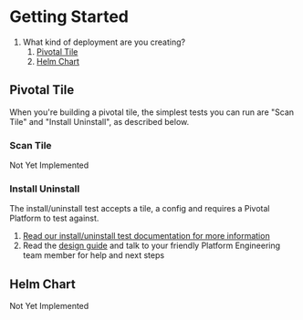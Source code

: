 # Getting Started

1. What kind of deployment are you creating?
    1. [Pivotal Tile](#pivotal-tile)
    1. [Helm Chart](#helm-chart)

## Pivotal Tile

When you're building a pivotal tile, the simplest tests you can run are "Scan Tile" and "Install Uninstall", as described below.

### Scan Tile

Not Yet Implemented

### Install Uninstall

The install/uninstall test accepts a tile, a config and requires a Pivotal Platform to test against.

1. [Read our install/uninstall test documentation for more information](../tests/install-uninstall-pas-tile)
2. Read the [design guide](./design-guide.md) and talk to your friendly Platform Engineering team member for help and next steps
  
## Helm Chart

Not Yet Implemented
